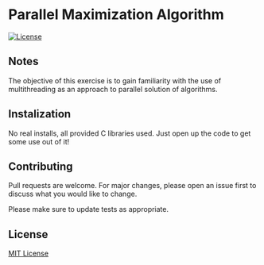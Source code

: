 # Parallel Maximization Algorithm
[![License](https://img.shields.io/github/license/terraform-docs/terraform-docs)](https://github.com/ewhenry/cozmo-lab-assistant/blob/master/LICENSE)

## Notes

The objective of this exercise is to gain familiarity with the use of multithreading as an approach to parallel solution of algorithms.

## Instalization
No real installs, all provided C libraries used. Just open up the code to get some use out of it!

## Contributing
Pull requests are welcome. For major changes, please open an issue first to discuss what you would like to change.

Please make sure to update tests as appropriate.

## License
[MIT License](https://choosealicense.com/licenses/mit/)
